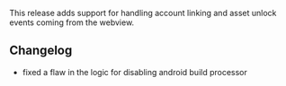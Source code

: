 This release adds support for handling account linking and asset unlock events coming from the webview.

## Changelog

- fixed a flaw in the logic for disabling android build processor
